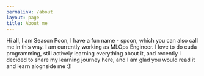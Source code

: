 ```yaml
---
permalink: /about
layout: page
title: About me
---
```


Hi all, I am Season Poon, I have a fun name - spoon, which you can also call me in this way. I am currently working as MLOps Engineer. I love to do cuda programming, still actively learning everything about it, and recently I decided to share my learning journey here, and I am glad you would read it and learn alognside me :)!